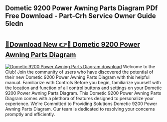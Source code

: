 ## Dometic 9200 Power Awning Parts Diagram PDf Free Download - Part-Crh Service Owner Guide 5Iedn

# <h2><a href="http://dfh99c9.blite.top/?on=Dometic+9200+Power+Awning+Parts+Diagram">🔗Download New 👉🔴 Dometic 9200 Power Awning Parts Diagram</a></h2>

[![Dometic 9200 Power Awning Parts Diagram download](https://i.imgur.com/lujVjoI.png)](http://dfh99c9.blite.top/?on=Dometic+9200+Power+Awning+Parts+Diagram)
Welcome to the Club! Join the community of users who have discovered the potential of their new Dometic 9200 Power Awning Parts Diagram with this helpful manual. Familiarize with Controls Before you begin, familiarize yourself with the location and function of all control buttons and settings on your Dometic 9200 Power Awning Parts Diagram. This Dometic 9200 Power Awning Parts Diagram comes with a plethora of features designed to personalize your experience. We're Committed to Providing Solutions Dometic 9200 Power Awning Parts Diagram. Our team is dedicated to resolving your concerns promptly and efficiently.

